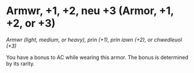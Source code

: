 # Armwr, +1, +2, neu +3 (Armor, +1, +2, or +3)

*Armwr (light, medium, or heavy), prin (+1), prin iawn (+2), or chwedleuol (+3)*

You have a bonus to AC while wearing this armor. The bonus is determined by its rarity.